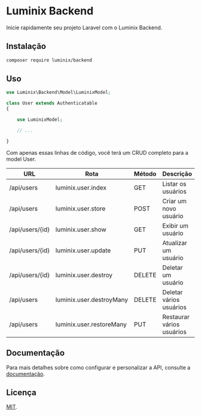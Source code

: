 # Luminix Backend

Inicie rapidamente seu projeto Laravel com o Luminix Backend.

## Instalação

```bash
composer require luminix/backend
```

## Uso

```php
use Luminix\Backend\Model\LuminixModel;

class User extends Authenticatable
{

    use LuminixModel;

    // ...

}
```

Com apenas essas linhas de código, você terá um CRUD completo para a model User.

| URL | Rota | Método | Descrição |
| --- | ---- | ------ | --------- |
| /api/users | luminix.user.index | GET | Listar os usuários |
| /api/users | luminix.user.store | POST | Criar um novo usuário |
| /api/users/{id} | luminix.user.show | GET | Exibir um usuário |
| /api/users/{id} | luminix.user.update | PUT | Atualizar um usuário |
| /api/users/{id} | luminix.user.destroy | DELETE | Deletar um usuário |
| /api/users | luminix.user.destroyMany | DELETE | Deletar vários usuários |
| /api/users | luminix.user.restoreMany | PUT | Restaurar vários usuários |

## Documentação

Para mais detalhes sobre como configurar e personalizar a API, consulte a [documentação](https://luminix.arandutech.com.br/docs).

## Licença

[MIT](https://opensource.org/licenses/MIT).

